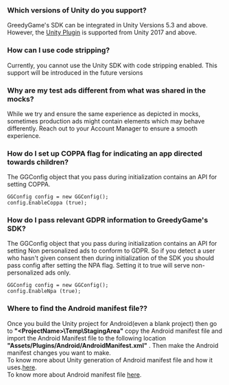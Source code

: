 
### **Which versions of Unity do you support?**
GreedyGame's SDK can be integrated in Unity Versions 5.3 and above. However, the <a target="_blank" rel="noopener noreferrer" href="https://github.com/GreedyGame/unity-plugin/releases/">Unity Plugin</a> is supported from Unity 2017 and above.

### **How can I use code stripping?**
Currently, you cannot use the Unity SDK with code stripping enabled. This support will be introduced in the future versions

### **Why are my test ads different from what was shared in the mocks?**
While we try and ensure the same experience as depicted in mocks, sometimes production ads might contain elements which may behave differently. Reach out to your Account Manager to ensure a smooth experience.


### **How do I set up COPPA flag for indicating an app directed towards children?**
The GGConfig object that you pass during initialization contains an API for setting COPPA.
```
GGConfig config = new GGConfig();
config.EnableCoppa (true);
```

### **How do I pass relevant GDPR information to GreedyGame's SDK?**
The GGConfig object that you pass during initialization contains an API for setting Non personalized ads to conform to GDPR. So if you detect a user who hasn't given consent then during initialization of the SDK you should pass config after setting the NPA flag. Setting it to true will serve non-personalized ads only.
```
GGConfig config = new GGConfig();
config.EnableNpa (true);
```


### **Where to find the Android manifest file??**
Once you build the Unity project for Android(even a blank project) then go to **"&lt;ProjectName&gt;\Temp\StagingArea\"**  copy the Android manifest file and import the Android Manifest file to the following location **"Assets/Plugins/Android/AndroidManifest.xml"** .
Then make the Android manifest changes you want to make.
<br/>
To know more about Unity generation of Android manifest file and how it uses.<a target="_blank" rel="noopener noreferrer" href="https://docs.unity3d.com/Manual/android-manifest.html">here</a>.
<br/>
To know more about Android manifest file <a target="_blank" rel="noopener noreferrer" href="https://developer.android.com/guide/topics/manifest/manifest-intro.html">here</a>.


